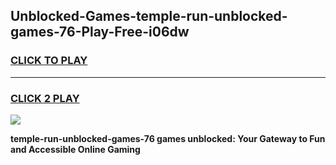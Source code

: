 
## Unblocked-Games-temple-run-unblocked-games-76-Play-Free-i06dw
<h3>
<a href="https://premium76.site?title=temple-run-unblocked-games-76&ref=15A">CLICK TO PLAY</a></h3>
<hr>

<h3>
<a href="https://premium76.site?title=temple-run-unblocked-games-76&ref=15A">CLICK 2 PLAY</a>
  
</h3>

<a href="https://premium76.site?title=temple-run-unblocked-games-76&ref=15A"><img src="https://clearcache.store/games.png"></a>


**temple-run-unblocked-games-76 games unblocked: Your Gateway to Fun and Accessible Online Gaming**
